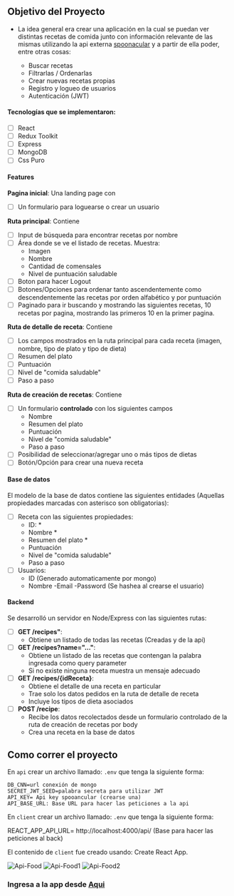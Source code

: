 ## Objetivo del Proyecto

- La idea general era crear una aplicación en la cual se puedan ver distintas recetas de comida junto con información relevante de las mismas utilizando la api externa [spoonacular](https://spoonacular.com/food-api) y a partir de ella poder, entre otras cosas:

  - Buscar recetas
  - Filtrarlas / Ordenarlas
  - Crear nuevas recetas propias
  - Registro y logueo de usuarios
  - Autenticación (JWT)

#### Tecnologías que se implementaron:

- [ ] React
- [ ] Redux Toolkit
- [ ] Express
- [ ] MongoDB
- [ ] Css Puro

#### Features

**Pagina inicial**: Una landing page con

- [ ] Un formulario para loguearse o crear un usuario

**Ruta principal**: Contiene

- [ ] Input de búsqueda para encontrar recetas por nombre
- [ ] Área donde se ve el listado de recetas. Muestra:
  - Imagen
  - Nombre
  - Cantidad de comensales
  - Nivel de puntuación saludable
- [ ] Boton para hacer Logout
- [ ] Botones/Opciones para ordenar tanto ascendentemente como descendentemente las recetas por orden alfabético y por puntuación
- [ ] Paginado para ir buscando y mostrando las siguientes recetas, 10 recetas por pagina, mostrando las primeros 10 en la primer pagina.

**Ruta de detalle de receta**: Contiene

- [ ] Los campos mostrados en la ruta principal para cada receta (imagen, nombre, tipo de plato y tipo de dieta)
- [ ] Resumen del plato
- [ ] Puntuación
- [ ] Nivel de "comida saludable"
- [ ] Paso a paso

**Ruta de creación de recetas**: Contiene

- [ ] Un formulario **controlado** con los siguientes campos
  - Nombre
  - Resumen del plato
  - Puntuación
  - Nivel de "comida saludable"
  - Paso a paso
- [ ] Posibilidad de seleccionar/agregar uno o más tipos de dietas
- [ ] Botón/Opción para crear una nueva receta

#### Base de datos

El modelo de la base de datos contiene las siguientes entidades (Aquellas propiedades marcadas con asterisco son obligatorias):

- [ ] Receta con las siguientes propiedades:
  - ID: \*
  - Nombre \*
  - Resumen del plato \*
  - Puntuación
  - Nivel de "comida saludable"
  - Paso a paso
- [ ] Usuarios:
  - ID (Generado automaticamente por mongo)
  - Nombre
  -Email
  -Password (Se hashea al crearse el usuario)

#### Backend

Se desarrolló un servidor en Node/Express con las siguientes rutas:

- [ ] **GET /recipes"**:
  - Obtiene un listado de todas las recetas (Creadas y de la api)
- [ ] **GET /recipes?name="..."**:
  - Obtiene un listado de las recetas que contengan la palabra ingresada como query parameter
  - Si no existe ninguna receta muestra un mensaje adecuado
- [ ] **GET /recipes/{idReceta}**:
  - Obtiene el detalle de una receta en particular
  - Trae solo los datos pedidos en la ruta de detalle de receta
  - Incluye los tipos de dieta asociados
- [ ] **POST /recipe**:
  - Recibe los datos recolectados desde un formulario controlado de la ruta de creación de recetas por body
  - Crea una receta en la base de datos

## Como correr el proyecto

En `api` crear un archivo llamado: `.env` que tenga la siguiente forma:

```
DB_CNN=url conexión de mongo
SECRET_JWT_SEED=palabra secreta para utilizar JWT
API_KEY= Api key spooancular (crearse una)
API_BASE_URL: Base URL para hacer las peticiones a la api
```

En `client` crear un archivo llamado: `.env` que tenga la siguiente forma:

REACT_APP_API_URL= http://localhost:4000/api/ (Base para hacer las peticiones al back)

El contenido de `client` fue creado usando: Create React App.

![Api-Food](https://user-images.githubusercontent.com/84089185/146578294-bebdafc2-796b-4be7-b433-1d289a4bcd30.png)
![Api-Food1](https://user-images.githubusercontent.com/84089185/146578307-9579a835-7b6c-48e0-b6b3-62f2c60e1299.png)
![Api-Food2](https://user-images.githubusercontent.com/84089185/146578319-4b85c979-2939-435a-a8ac-cb4e71cee679.png)

### Ingresa a la app desde [Aqui](https://healthy-recipes.vercel.app/)
